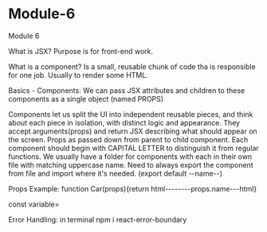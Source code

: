 # Module-6
Module 6

What is JSX?
Purpose is for front-end work. 

What is a component?
Is a small, reusable chunk of code tha is responsible for one job. Usually to render some HTML. 

Basics - Components:
We can pass JSX attributes and children to these components as a single object (named PROPS)

Components let us split the UI into independent reusable pieces, and think about each piece in isolation, with distinct logic and appearance. 
They accept arguments(props) and return JSX describing what should appear on the screen. Props as passed down from parent to child component. Each component should begin with CAPITAL LETTER to distinguish it from regular functions. 
We usually have a folder for components with each in their own file with matching uppercase name. Need to always export the component from file and import where it's needed. (export default --name--)

Props Example:
function Car(props){return html--------props.name---html}

const variable=<Car name="Names Value ">

Error Handling: 
in terminal 
npm i react-error-boundary